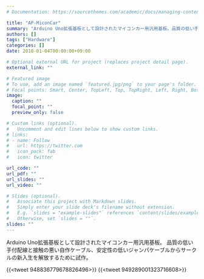 ```yaml
---
# Documentation: https://sourcethemes.com/academic/docs/managing-content/

title: "AP-MiconCar"
summary: "Arduino Uno拡張基板として設計されたマイコンカー用汎用基板。品質の低い手付配線と接触の悪い自作ケーブル、安定性の低いジャンパケーブルからサークルの新入生を解放するために試作。"
authors: []
tags: ["Hardware"]
categories: []
date: 2018-01-04T00:00:00+09:00

# Optional external URL for project (replaces project detail page).
external_link: ""

# Featured image
# To use, add an image named `featured.jpg/png` to your page's folder.
# Focal points: Smart, Center, TopLeft, Top, TopRight, Left, Right, BottomLeft, Bottom, BottomRight.
image:
  caption: ""
  focal_point: ""
  preview_only: false

# Custom links (optional).
#   Uncomment and edit lines below to show custom links.
# links:
# - name: Follow
#   url: https://twitter.com
#   icon_pack: fab
#   icon: twitter

url_code: ""
url_pdf: ""
url_slides: ""
url_video: ""

# Slides (optional).
#   Associate this project with Markdown slides.
#   Simply enter your slide deck's filename without extension.
#   E.g. `slides = "example-slides"` references `content/slides/example-slides.md`.
#   Otherwise, set `slides = ""`.
slides: ""
---
```

Arduino Uno拡張基板として設計されたマイコンカー用汎用基板。
品質の低い手付配線と接触の悪い自作ケーブル、安定性の低いジャンパケーブルからサークルの新入生を解放するために試作。

{{<tweet 948836779678826496>}}
{{<tweet 949289001323716608>}}
